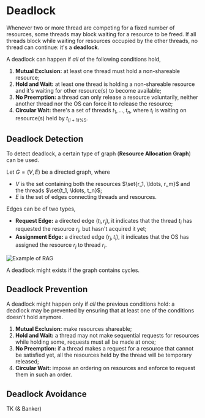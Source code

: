 # Deadlock

Whenever two or more thread are competing for a fixed number of resources, some threads may block waiting for a resource to be freed. If all threads block while waiting for resources occupied by the other threads, no thread can continue: it's a **deadlock**.

A deadlock can happen if *all* of the following conditions hold,

1. **Mutual Exclusion:** at least one thread must hold a non-shareable resource;
2. **Hold and Wait:** at least one thread is holding a non-shareable resource and it's waiting for other resource(s) to become available;
3. **No Preemption:** a thread can only release a resource voluntarily, neither another thread nor the OS can force it to release the resource;
4. **Circular Wait:** there's a set of threads $t_1, \ldots, t_n$, where $t_i$ is waiting on resource(s) held by $t_{(i+1)\%5}$.

## Deadlock Detection

To detect deadlock, a certain type of graph (**Resource Allocation Graph**) can be used.

Let $G=(V,E)$ be a directed graph, where
- $V$ is the set containing both the resources $\set{r_1, \ldots, r_m}$ and the threads $\set{t_1, \ldots, t_n}$;
- $E$ is the set of edges connecting threads and resources.

Edges can be of two types,
- **Request Edge:** a directed edge $(t_i, r_j)$, it indicates that the thread $t_i$ has requested the resource $r_j$, but hasn't acquired it yet;
- **Assignment Edge:** a directed edge $(r_j, t_i)$, it indicates that the OS has assigned the resource $r_j$ to thread $r_i$.

![Example of RAG](?TK)

A deadlock might exists if the graph contains cycles.

## Deadlock Prevention

A deadlock might happen only if *all* the previous conditions hold: a deadlock may be prevented by ensuring that at least one of the conditions doesn't hold anymore.

1. **Mutual Exclusion:** make resources shareable;
2. **Hold and Wait:** a thread may not make sequential requests for resources while holding some, requests must all be made at once;
3. **No Preemption:** if a thread makes a request for a resource that cannot be satisfied yet, all the resources held by the thread will be temporary released;
4. **Circular Wait:** impose an ordering on resources and enforce to request them in such an order.

## Deadlock Avoidance

TK (& Banker)